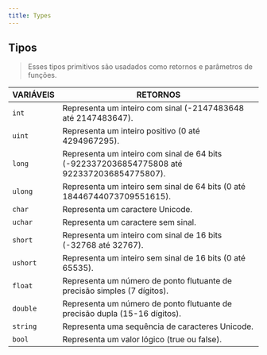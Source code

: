 ```yaml
---
title: Types
---
```


## Tipos

> Esses tipos primitivos são usadados como retornos e parâmetros de funções.

| VARIÁVEIS                            | RETORNOS                                                                                   |
| ------------------------------------ | ------------------------------------------------------------------------------------------ |
| <code class='variable'>int</code>    | Representa um inteiro com sinal (-2147483648 até 2147483647).                              |
| <code class='variable'>uint</code>   | Representa um inteiro positivo (0 até 4294967295).                                         |
| <code class='variable'>long</code>   | Representa um inteiro com sinal de 64 bits (-9223372036854775808 até 9223372036854775807). |
| <code class='variable'>ulong</code>  | Representa um inteiro sem sinal de 64 bits (0 até 18446744073709551615).                   |
| <code class='variable'>char</code>   | Representa um caractere Unicode.                                                           |
| <code class='variable'>uchar</code>  | Representa um caractere sem sinal.                                                         |
| <code class='variable'>short</code>  | Representa um inteiro com sinal de 16 bits (-32768 até 32767).                             |
| <code class='variable'>ushort</code> | Representa um inteiro sem sinal de 16 bits (0 até 65535).                                  |
| <code class='variable'>float</code>  | Representa um número de ponto flutuante de precisão simples (7 dígitos).                   |
| <code class='variable'>double</code> | Representa um número de ponto flutuante de precisão dupla (15-16 dígitos).                 |
| <code class='variable'>string</code> | Representa uma sequência de caracteres Unicode.                                            |
| <code class='variable'>bool</code>   | Representa um valor lógico (true ou false).                                                |
